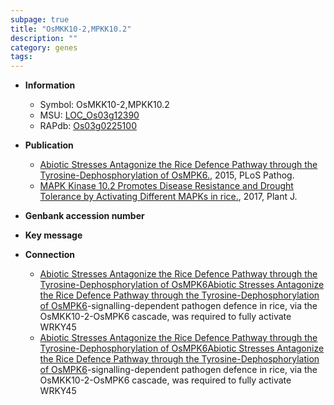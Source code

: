 ```yaml
---
subpage: true
title: "OsMKK10-2,MPKK10.2"
description: ""
category: genes
tags: 
---
```


* **Information**  
    + Symbol: OsMKK10-2,MPKK10.2  
    + MSU: [LOC_Os03g12390](http://rice.plantbiology.msu.edu/cgi-bin/ORF_infopage.cgi?orf=LOC_Os03g12390)  
    + RAPdb: [Os03g0225100](http://rapdb.dna.affrc.go.jp/viewer/gbrowse_details/irgsp1?name=Os03g0225100)  

* **Publication**  
    + [Abiotic Stresses Antagonize the Rice Defence Pathway through the Tyrosine-Dephosphorylation of OsMPK6.](http://www.ncbi.nlm.nih.gov/pubmed?term=Abiotic+Stresses+Antagonize+the+Rice+Defence+Pathway+through+the+Tyrosine-Dephosphorylation+of+OsMPK6.%5BTitle%5D), 2015, PLoS Pathog.
    + [MAPK Kinase 10.2 Promotes Disease Resistance and Drought Tolerance by Activating Different MAPKs in rice.](http://www.ncbi.nlm.nih.gov/pubmed?term=MAPK+Kinase+10.2+Promotes+Disease+Resistance+and+Drought+Tolerance+by+Activating+Different+MAPKs+in+rice.%5BTitle%5D), 2017, Plant J.

* **Genbank accession number**  

* **Key message**  

* **Connection**  
    + [Abiotic Stresses Antagonize the Rice Defence Pathway through the Tyrosine-Dephosphorylation of OsMPK6Abiotic Stresses Antagonize the Rice Defence Pathway through the Tyrosine-Dephosphorylation of OsMPK6](SA)-signalling-dependent pathogen defence in rice, via the OsMKK10-2-OsMPK6 cascade, was required to fully activate WRKY45
    + [Abiotic Stresses Antagonize the Rice Defence Pathway through the Tyrosine-Dephosphorylation of OsMPK6Abiotic Stresses Antagonize the Rice Defence Pathway through the Tyrosine-Dephosphorylation of OsMPK6](SA)-signalling-dependent pathogen defence in rice, via the OsMKK10-2-OsMPK6 cascade, was required to fully activate WRKY45



